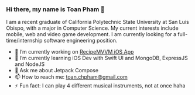### Hi there, my name is Toan Pham 👋

<!--
**noatp/noatp** is a ✨ _special_ ✨ repository because its `README.md` (this file) appears on your GitHub profile.

Here are some ideas to get you started:-->

I am a recent graduate of California Polytechnic State University at San Luis Obispo, with a major in Computer Science. My current interests include mobile, web and video game development. I am currently looking for a full-time/internship software engineering position.

- 🔭 I’m currently working on [RecipeMVVM iOS App](https://github.com/noatp/RecipeGrimoire)
- 🌱 I’m currently learning iOS Dev with Swift UI and MongoDB, ExpressJS and NodeJS
- 💬 Ask me about Jetpack Compose
- 📫 How to reach me: toan.chpham@gmail.com
- ⚡ Fun fact: I can play 4 different musical instruments, not at once haha

